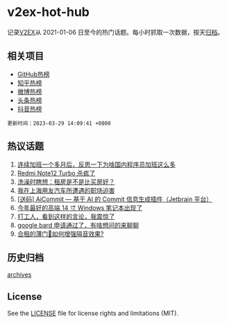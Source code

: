 # v2ex-hot-hub

 记录[V2EX](https://www.v2ex.com/)从 2021-01-06 日至今的热门话题。每小时抓取一次数据，按天[归档](archives)。
 
 ## 相关项目

- [GitHub热榜](https://github.com/lonnyzhang423/github-hot-hub)
- [知乎热榜](https://github.com/lonnyzhang423/zhihu-hot-hub)
- [微博热榜](https://github.com/lonnyzhang423/weibo-hot-hub)
- [头条热榜](https://github.com/lonnyzhang423/toutiao-hot-hub)
- [抖音热榜](https://github.com/lonnyzhang423/douyin-hot-hub)


 `更新时间：2023-03-29 14:09:41 +0800`

## 热议话题

1. [连续加班一个多月后，反思一下为啥国内程序员加班这么多](https://www.v2ex.com/t/927862)
1. [Redmi Note12 Turbo 杀疯了](https://www.v2ex.com/t/927951)
1. [洗澡时瞎想：租房是不是比买房好？](https://www.v2ex.com/t/927920)
1. [我在上海用友汽车所遭遇的职场迫害](https://www.v2ex.com/t/928067)
1. [[送码] AiCommit — 基于 AI 的 Commit 信息生成插件（Jetbrain 平台）](https://www.v2ex.com/t/928027)
1. [今年最好的高端 14 寸 Windows 笔记本出现了](https://www.v2ex.com/t/928002)
1. [打工人，看到这样的言论，我震惊了](https://www.v2ex.com/t/928102)
1. [google bard 申请通过了，有啥想问的来聊聊](https://www.v2ex.com/t/927868)
1. [合租的薄门🚪如何增强隔音效果?](https://www.v2ex.com/t/927960)

## 历史归档

[archives](archives)

## License

See the [LICENSE](LICENSE) file for license rights and limitations (MIT).
